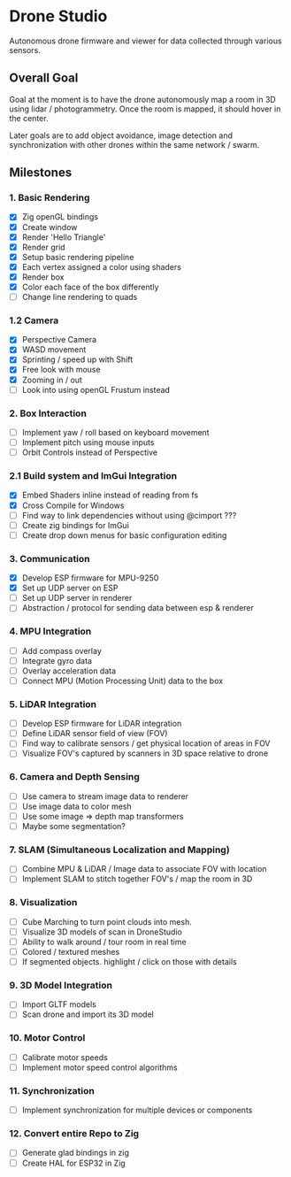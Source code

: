 # Drone Studio

Autonomous drone firmware and viewer for data collected through various sensors.


## Overall Goal

Goal at the moment is to have the drone autonomously map a room in 3D using lidar / photogrammetry. Once the room is mapped, it should hover in the center. 

Later goals are to add object avoidance, image detection and synchronization with other drones within the same network / swarm.

## Milestones

### 1. Basic Rendering

- [X] Zig openGL bindings
- [X] Create window
- [X] Render 'Hello Triangle'
- [X] Render grid
- [X] Setup basic rendering pipeline
- [X] Each vertex assigned a color using shaders
- [X] Render box
- [X] Color each face of the box differently
- [ ] Change line rendering to quads

### 1.2 Camera

- [X] Perspective Camera
- [X] WASD movement
- [X] Sprinting / speed up with Shift
- [X] Free look with mouse
- [X] Zooming in / out
- [ ] Look into using openGL Frustum instead

### 2. Box Interaction

- [ ] Implement yaw / roll based on keyboard movement
- [ ] Implement pitch using mouse inputs
- [ ] Orbit Controls instead of Perspective

### 2.1 Build system and ImGui Integration

- [X] Embed Shaders inline instead of reading from fs
- [X] Cross Compile for Windows
- [ ] Find way to link dependencies without using @cimport ???
- [ ] Create zig bindings for ImGui
- [ ] Create drop down menus for basic configuration editing 

### 3. Communication

- [X] Develop ESP firmware for MPU-9250
- [X] Set up UDP server on ESP
- [ ] Set up UDP server in renderer 
- [ ] Abstraction / protocol for sending data between esp & renderer

### 4. MPU Integration

- [ ] Add compass overlay
- [ ] Integrate gyro data
- [ ] Overlay acceleration data
- [ ] Connect MPU (Motion Processing Unit) data to the box

### 5. LiDAR Integration

- [ ] Develop ESP firmware for LiDAR integration
- [ ] Define LiDAR sensor field of view (FOV)
- [ ] Find way to calibrate sensors / get physical location of areas in FOV
- [ ] Visualize FOV's captured by scanners in 3D space relative to drone

### 6. Camera and Depth Sensing

- [ ] Use camera to stream image data to renderer
- [ ] Use image data to color mesh
- [ ] Use some image => depth map transformers
- [ ] Maybe some segmentation? 

### 7. SLAM (Simultaneous Localization and Mapping)

- [ ] Combine MPU & LiDAR / Image data to associate FOV with location
- [ ] Implement SLAM to stitch together FOV's / map the room in 3D

### 8. Visualization

- [ ] Cube Marching to turn point clouds into mesh.
- [ ] Visualize 3D models of scan in DroneStudio
- [ ] Ability to walk around / tour room in real time
- [ ] Colored / textured meshes
- [ ] If segmented objects. highlight / click on those with details

### 9. 3D Model Integration

- [ ] Import GLTF models
- [ ] Scan drone and import its 3D model

### 10. Motor Control

- [ ] Calibrate motor speeds
- [ ] Implement motor speed control algorithms

### 11. Synchronization

- [ ] Implement synchronization for multiple devices or components

### 12. Convert entire Repo to Zig

- [ ] Generate glad bindings in zig
- [ ] Create HAL for ESP32 in Zig
